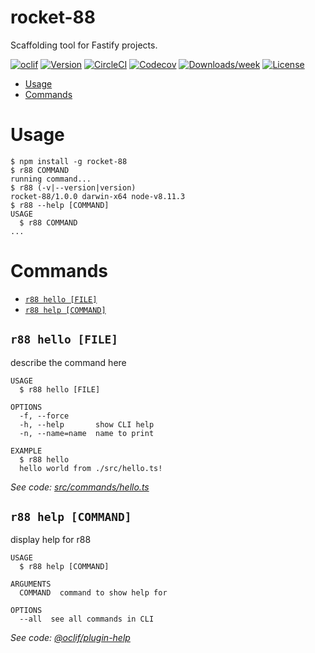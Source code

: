 rocket-88
=========

Scaffolding tool for Fastify projects.

[![oclif](https://img.shields.io/badge/cli-oclif-brightgreen.svg)](https://oclif.io)
[![Version](https://img.shields.io/npm/v/rocket-88.svg)](https://npmjs.org/package/rocket-88)
[![CircleCI](https://circleci.com/gh/davguij/rocket-88/tree/master.svg?style=shield)](https://circleci.com/gh/davguij/rocket-88/tree/master)
[![Codecov](https://codecov.io/gh/davguij/rocket-88/branch/master/graph/badge.svg)](https://codecov.io/gh/davguij/rocket-88)
[![Downloads/week](https://img.shields.io/npm/dw/rocket-88.svg)](https://npmjs.org/package/rocket-88)
[![License](https://img.shields.io/npm/l/rocket-88.svg)](https://github.com/davguij/rocket-88/blob/master/package.json)

<!-- toc -->
* [Usage](#usage)
* [Commands](#commands)
<!-- tocstop -->
# Usage
<!-- usage -->
```sh-session
$ npm install -g rocket-88
$ r88 COMMAND
running command...
$ r88 (-v|--version|version)
rocket-88/1.0.0 darwin-x64 node-v8.11.3
$ r88 --help [COMMAND]
USAGE
  $ r88 COMMAND
...
```
<!-- usagestop -->
# Commands
<!-- commands -->
* [`r88 hello [FILE]`](#r-88-hello-file)
* [`r88 help [COMMAND]`](#r-88-help-command)

## `r88 hello [FILE]`

describe the command here

```
USAGE
  $ r88 hello [FILE]

OPTIONS
  -f, --force
  -h, --help       show CLI help
  -n, --name=name  name to print

EXAMPLE
  $ r88 hello
  hello world from ./src/hello.ts!
```

_See code: [src/commands/hello.ts](https://github.com/davguij/rocket-88/blob/v1.0.0/src/commands/hello.ts)_

## `r88 help [COMMAND]`

display help for r88

```
USAGE
  $ r88 help [COMMAND]

ARGUMENTS
  COMMAND  command to show help for

OPTIONS
  --all  see all commands in CLI
```

_See code: [@oclif/plugin-help](https://github.com/oclif/plugin-help/blob/v2.1.3/src/commands/help.ts)_
<!-- commandsstop -->
